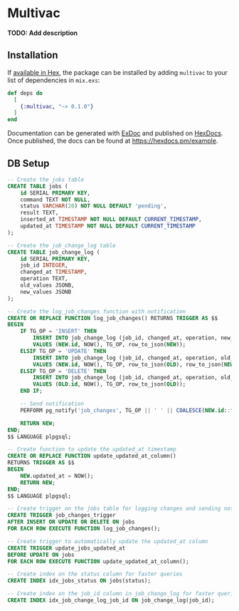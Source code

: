 # Multivac

**TODO: Add description**

## Installation

If [available in Hex](https://hex.pm/docs/publish), the package can be installed
by adding `multivac` to your list of dependencies in `mix.exs`:

```elixir
def deps do
  [
    {:multivac, "~> 0.1.0"}
  ]
end
```

Documentation can be generated with [ExDoc](https://github.com/elixir-lang/ex_doc)
and published on [HexDocs](https://hexdocs.pm). Once published, the docs can
be found at <https://hexdocs.pm/example>.

## DB Setup

```sql
-- Create the jobs table
CREATE TABLE jobs (
    id SERIAL PRIMARY KEY,
    command TEXT NOT NULL,
    status VARCHAR(20) NOT NULL DEFAULT 'pending',
    result TEXT,
    inserted_at TIMESTAMP NOT NULL DEFAULT CURRENT_TIMESTAMP,
    updated_at TIMESTAMP NOT NULL DEFAULT CURRENT_TIMESTAMP
);

-- Create the job_change_log table
CREATE TABLE job_change_log (
    id SERIAL PRIMARY KEY,
    job_id INTEGER,
    changed_at TIMESTAMP,
    operation TEXT,
    old_values JSONB,
    new_values JSONB
);

-- Create the log_job_changes function with notification
CREATE OR REPLACE FUNCTION log_job_changes() RETURNS TRIGGER AS $$
BEGIN
    IF TG_OP = 'INSERT' THEN
        INSERT INTO job_change_log (job_id, changed_at, operation, new_values)
        VALUES (NEW.id, NOW(), TG_OP, row_to_json(NEW));
    ELSIF TG_OP = 'UPDATE' THEN
        INSERT INTO job_change_log (job_id, changed_at, operation, old_values, new_values)
        VALUES (NEW.id, NOW(), TG_OP, row_to_json(OLD), row_to_json(NEW));
    ELSIF TG_OP = 'DELETE' THEN
        INSERT INTO job_change_log (job_id, changed_at, operation, old_values)
        VALUES (OLD.id, NOW(), TG_OP, row_to_json(OLD));
    END IF;

    -- Send notification
    PERFORM pg_notify('job_changes', TG_OP || ' ' || COALESCE(NEW.id::text, OLD.id::text));

    RETURN NEW;
END;
$$ LANGUAGE plpgsql;

-- Create function to update the updated_at timestamp
CREATE OR REPLACE FUNCTION update_updated_at_column()
RETURNS TRIGGER AS $$
BEGIN
    NEW.updated_at = NOW();
    RETURN NEW;
END;
$$ LANGUAGE plpgsql;

-- Create trigger on the jobs table for logging changes and sending notifications
CREATE TRIGGER job_changes_trigger
AFTER INSERT OR UPDATE OR DELETE ON jobs
FOR EACH ROW EXECUTE FUNCTION log_job_changes();

-- Create trigger to automatically update the updated_at column
CREATE TRIGGER update_jobs_updated_at
BEFORE UPDATE ON jobs
FOR EACH ROW EXECUTE FUNCTION update_updated_at_column();

-- Create index on the status column for faster queries
CREATE INDEX idx_jobs_status ON jobs(status);

-- Create index on the job_id column in job_change_log for faster queries
CREATE INDEX idx_job_change_log_job_id ON job_change_log(job_id);
```